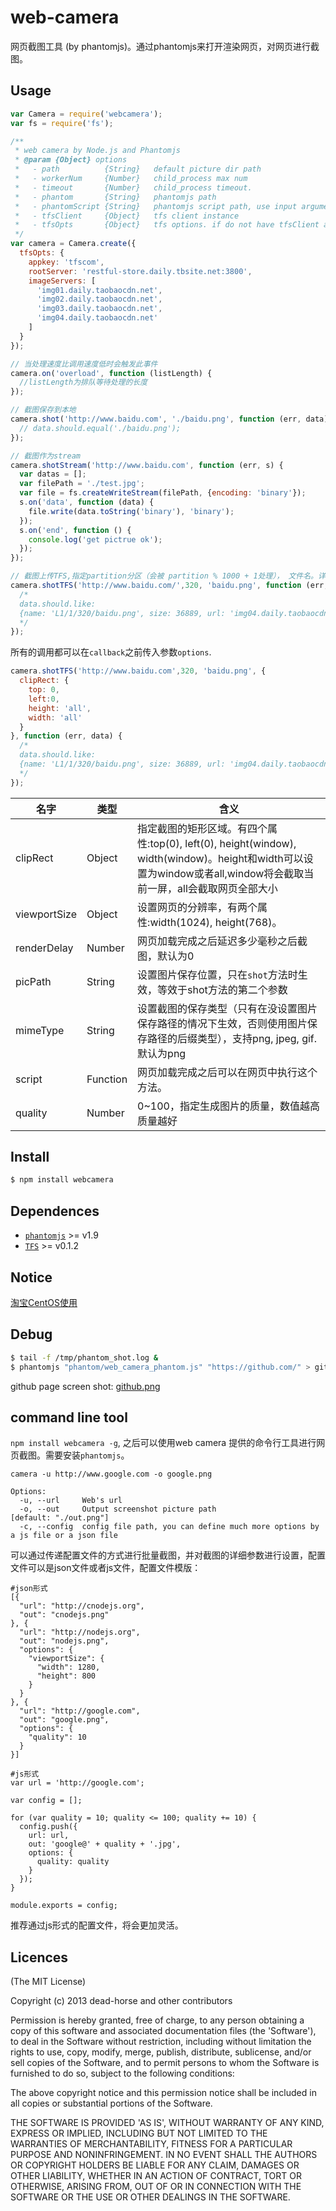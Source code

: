 web-camera
==========

网页截图工具 (by phantomjs)。通过phantomjs来打开渲染网页，对网页进行截图。   

## Usage  

```js
var Camera = require('webcamera');
var fs = require('fs');

/**
 * web camera by Node.js and Phantomjs
 * @param {Object} options 
 *   - path          {String}   default picture dir path
 *   - workerNum     {Number}   child_process max num
 *   - timeout       {Number}   child_process timeout.
 *   - phantom       {String}   phantomjs path
 *   - phantomScript {String}   phantomjs script path, use input arguments as default script
 *   - tfsClient     {Object}   tfs client instance
 *   - tfsOpts       {Object}   tfs options. if do not have tfsClient and tfsOpts, shotTFS become invalid
 */
var camera = Camera.create({
  tfsOpts: {    
    appkey: 'tfscom',
    rootServer: 'restful-store.daily.tbsite.net:3800',
    imageServers: [
      'img01.daily.taobaocdn.net',
      'img02.daily.taobaocdn.net',
      'img03.daily.taobaocdn.net',
      'img04.daily.taobaocdn.net'
    ]    
  }
});

// 当处理速度比调用速度低时会触发此事件
camera.on('overload', function (listLength) {
  //listLength为排队等待处理的长度
});

// 截图保存到本地
camera.shot('http://www.baidu.com', './baidu.png', function (err, data) {
  // data.should.equal('./baidu.png');
});

// 截图作为stream
camera.shotStream('http://www.baidu.com', function (err, s) {
  var datas = [];
  var filePath = './test.jpg';
  var file = fs.createWriteStream(filePath, {encoding: 'binary'});
  s.on('data', function (data) {
    file.write(data.toString('binary'), 'binary');          
  });
  s.on('end', function () {
    console.log('get pictrue ok');
  });
});

// 截图上传TFS,指定partition分区（会被 partition % 1000 + 1处理）， 文件名。详情查看https://github.com/fengmk2/tfs#api
camera.shotTFS('http://www.baidu.com/',320, 'baidu.png', function (err, data) {
  /*
  data.should.like:
  {name: 'L1/1/320/baidu.png', size: 36889, url: 'img04.daily.taobaocdn.net/L1/1/320/baidu.png'}
  */
});
```

所有的调用都可以在`callback`之前传入参数`options`. 

```js
camera.shotTFS('http://www.baidu.com',320, 'baidu.png', {
  clipRect: {
    top: 0,
    left:0,
    height: 'all',
    width: 'all'
  }  
}, function (err, data) {
  /*
  data.should.like:
  {name: 'L1/1/320/baidu.png', size: 36889, url: 'img04.daily.taobaocdn.net/L1/1/320/baidu.png'}
  */
});
```

|名字|类型|含义|
|----|----|----|
|clipRect|Object|指定截图的矩形区域。有四个属性:top(0), left(0), height(window), width(window)。height和width可以设置为window或者all,window将会截取当前一屏，all会截取网页全部大小|
|viewportSize|Object|设置网页的分辨率，有两个属性:width(1024), height(768)。|
|renderDelay|Number|网页加载完成之后延迟多少毫秒之后截图，默认为0|
|picPath|String|设置图片保存位置，只在`shot`方法时生效，等效于shot方法的第二个参数|
|mimeType|String|设置截图的保存类型（只有在没设置图片保存路径的情况下生效，否则使用图片保存路径的后缀类型），支持png, jpeg, gif.默认为png|
|script|Function|网页加载完成之后可以在网页中执行这个方法。|
|quality|Number|0~100，指定生成图片的质量，数值越高质量越好|

## Install  

```bash
$ npm install webcamera
```

## Dependences  
* [`phantomjs`](http://phantomjs.org/) >= v1.9 
* [`TFS`](http://github.com/fengmk2/tfs) >= v0.1.2

## Notice  
[淘宝CentOS使用](https://github.com/dead-horse/web-camera/blob/master/taobao.md)   

## Debug

```bash
$ tail -f /tmp/phantom_shot.log &
$ phantomjs "phantom/web_camera_phantom.js" "https://github.com/" > github.png
```

github page screen shot: [github.png](http://nfs.nodeblog.org/b/0/b06ed6be50682731bfae32d79b25894b.png)

## command line tool  
`npm install webcamera -g`, 之后可以使用web camera 提供的命令行工具进行网页截图。需要安装`phantomjs`。    

```
camera -u http://www.google.com -o google.png

Options:
  -u, --url     Web's url                                                                     
  -o, --out     Output screenshot picture path                                                  [default: "./out.png"]
  -c, --config  config file path, you can define much more options by a js file or a json file
```

可以通过传递配置文件的方式进行批量截图，并对截图的详细参数进行设置，配置文件可以是json文件或者js文件，配置文件模版：

```
#json形式
[{
  "url": "http://cnodejs.org",
  "out": "cnodejs.png"
}, {
  "url": "http://nodejs.org",
  "out": "nodejs.png",
  "options": {
    "viewportSize": {
      "width": 1280,
      "height": 800
    }
  }
}, {
  "url": "http://google.com",
  "out": "google.png",
  "options": {
    "quality": 10
  }
}]

#js形式
var url = 'http://google.com';

var config = [];

for (var quality = 10; quality <= 100; quality += 10) {
  config.push({
    url: url,
    out: 'google@' + quality + '.jpg',
    options: {
      quality: quality
    }
  });
}

module.exports = config;

```

推荐通过js形式的配置文件，将会更加灵活。  

## Licences  
(The MIT License)

Copyright (c) 2013 dead-horse and other contributors

Permission is hereby granted, free of charge, to any person obtaining a copy of this software and associated documentation files (the 'Software'), to deal in the Software without restriction, including without limitation the rights to use, copy, modify, merge, publish, distribute, sublicense, and/or sell copies of the Software, and to permit persons to whom the Software is furnished to do so, subject to the following conditions:

The above copyright notice and this permission notice shall be included in all copies or substantial portions of the Software.

THE SOFTWARE IS PROVIDED 'AS IS', WITHOUT WARRANTY OF ANY KIND, EXPRESS OR IMPLIED, INCLUDING BUT NOT LIMITED TO THE WARRANTIES OF MERCHANTABILITY, FITNESS FOR A PARTICULAR PURPOSE AND NONINFRINGEMENT. IN NO EVENT SHALL THE AUTHORS OR COPYRIGHT HOLDERS BE LIABLE FOR ANY CLAIM, DAMAGES OR OTHER LIABILITY, WHETHER IN AN ACTION OF CONTRACT, TORT OR OTHERWISE, ARISING FROM, OUT OF OR IN CONNECTION WITH THE SOFTWARE OR THE USE OR OTHER DEALINGS IN THE SOFTWARE.
